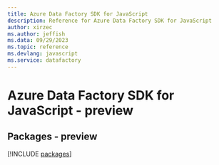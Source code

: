 ```yaml
---
title: Azure Data Factory SDK for JavaScript
description: Reference for Azure Data Factory SDK for JavaScript
author: xirzec
ms.author: jeffish
ms.data: 09/29/2023
ms.topic: reference
ms.devlang: javascript
ms.service: datafactory
---
```

# Azure Data Factory SDK for JavaScript - preview
## Packages - preview
[!INCLUDE [packages](data-factory-index.md)]